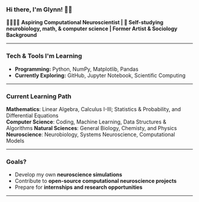 ### Hi there, I'm Glynn! 👋🏾  

👨🏾‍💻🧠 **Aspiring Computational Neuroscientist | 🔬 Self-studying neurobiology, math, & computer science | Former Artist & Sociology Background**

---

### Tech & Tools I'm Learning  
 - **Programming:** Python, NumPy, Matplotlib, Pandas
 - **Currently Exploring:** GitHub, Jupyter Notebook, Scientific Computing  

---

### Current Learning Path  
 **Mathematics**: Linear Algebra, Calculus I-III; Statistics & Probability, and Differential Equations  
 **Computer Science**: Coding, Machine Learning, Data Structures & Algorithms
 **Natural Sciences**: General Biology, Chemisty, and Physics
 **Neuroscience**: Neurobiology, Systems Neuroscience, Computational Models  

---

### Goals?  
-  Develop my own **neuroscience simulations**
-  Contribute to **open-source computational neuroscience projects**  
-  Prepare for **internships and research opportunities**  
  
---
